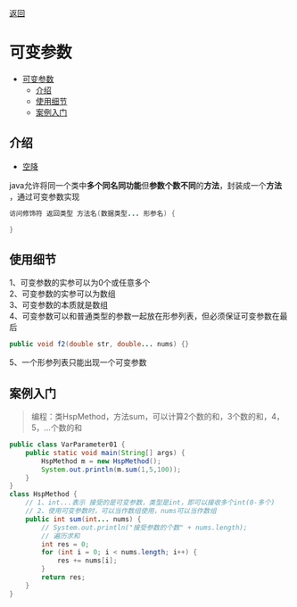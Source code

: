 <meta name="viewport" content="width=device-width, initial-scale=1.0, viewport-fit=cover">

[返回](面向对象编程.md)
# 可变参数

- [可变参数](#可变参数)
  - [介绍](#介绍)
  - [使用细节](#使用细节)
  - [案例入门](#案例入门)


## 介绍
- [空降](https://www.bilibili.com/video/BV1fh411y7R8?t=225.6&p=235)  

java允许将同一个类中**多个同名同功能**但**参数个数不同**的**方法**，封装成一个**方法**  ，通过可变参数实现
```java
访问修饰符 返回类型 方法名(数据类型... 形参名) {

}
```

## 使用细节
1、可变参数的实参可以为0个或任意多个  
2、可变参数的实参可以为数组  
3、可变参数的本质就是数组  
4、可变参数可以和普通类型的参数一起放在形参列表，但必须保证可变参数在最后  
```java 
public void f2(double str, double... nums) {}
```  
5、一个形参列表只能出现一个可变参数  
## 案例入门
> 编程：类HspMethod，方法sum，可以计算2个数的和，3个数的和，4，5，…个数的和

```java
public class VarParameter01 {
    public static void main(String[] args) {
        HspMethod m = new HspMethod();
        System.out.println(m.sum(1,5,100));
    }
}
class HspMethod {
    // 1、int...表示 接受的是可变参数，类型是int，即可以接收多个int(0-多个)
    // 2、使用可变参数时，可以当作数组使用，nums可以当作数组
    public int sum(int... nums) {
        // System.out.println("接受参数的个数" + nums.length);
        // 遍历求和
        int res = 0;
        for (int i = 0; i < nums.length; i++) {
            res += nums[i];
        }
        return res;
    }
}
```